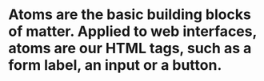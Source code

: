 # Atoms are the basic building blocks of matter. Applied to web interfaces, atoms are our HTML tags, such as a form label, an input or a button.